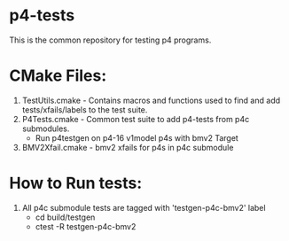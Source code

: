 # p4-tests

This is the common repository for testing p4 programs.

CMake Files:
=====================
1) TestUtils.cmake - Contains macros and functions used to find and add tests/xfails/labels to the test suite.
2) P4Tests.cmake - Common test suite to add p4-tests from p4c submodules.
   - Run p4testgen on p4-16 v1model p4s with bmv2 Target
3) BMV2Xfail.cmake - bmv2 xfails for p4s in p4c submodule

How to Run tests:
=====================
1) All p4c submodule tests are tagged with 'testgen-p4c-bmv2' label
   - cd build/testgen
   - ctest -R testgen-p4c-bmv2

